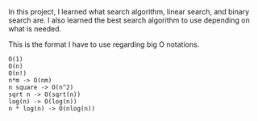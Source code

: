 In this project, I learned what search algorithm, linear search, and binary search are. I also learned the best search algorithm to use depending on what is needed.

This is the format I have to use regarding big O notations.

    O(1)
    O(n)
    O(n!)
    n*m -> O(nm)
    n square -> O(n^2)
    sqrt n -> O(sqrt(n))
    log(n) -> O(log(n))
    n * log(n) -> O(nlog(n))
